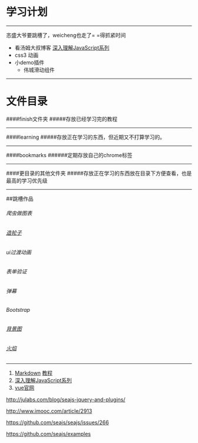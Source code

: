 学习计划
======
---------------



忞盛大爷要跳槽了，weicheng也走了= =得抓紧时间

* 看汤姆大叔博客 [深入理解JavaScript系列](http://www.cnblogs.com/TomXu/archive/2011/12/15/2288411.html)
* css3 动画
* 小demo插件
	* 伟城滑动组件



------

# 文件目录
####finish文件夹
#####存放已经学习完的教程

------

####learning
#####存放正在学习的东西，但近期又不打算学习的。

------

####bookmarks
######定期存放自己的chrome标签

------
####更目录的其他文件夹
#####存放正在学习的东西放在目录下方便查看，也是最高的学习优先级

------
##跳槽作品


###### 爬虫做图表
###### [造轮子](http://strml.net/)
###### ui过渡动画
###### 表单验证
###### 弹幕
###### Bootstrap
###### [背景图](http://www.alquimiawrg.com/#/home)
###### [火焰](http://www.html5tricks.com/demo/html5-fire-ball-shooter/index.html)


-------

1. [Markdown](/markdown/teach.md)  [教程](http://www.appinn.com/markdown/#autoescape)
2. [深入理解JavaScript系列](http://www.cnblogs.com/TomXu/archive/2011/12/15/2288411.html)
3. [vue官网](http://cn.vuejs.org/)


http://julabs.com/blog/seajs-jquery-and-plugins/

http://www.imooc.com/article/2913

https://github.com/seajs/seajs/issues/266

https://github.com/seajs/examples